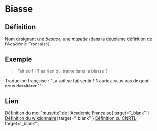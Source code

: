 # Biasse

## Définition

Nom désignant une _besace_, une _musette_ (dans la deuxième définition de l'Académie Française).

## Exemple

> Fait soif ! T'as rien qui traine dans la biasse ?

Traduction française : "La soif se fait sentir ! N’auriez-vous pas de quoi nous désaltérer ?"

## Lien

[Définition du mot "musette" de l'Académie Française](https://www.dictionnaire-academie.fr/article/A9B0964){ target="_blank" }
[Définition du wiktionnaire](https://fr.wiktionary.org/wiki/biasse){ target="_blank" }
[Définition du CNRTL](https://www.cnrtl.fr/definition/biasse){ target="_blank" }
